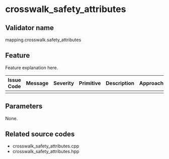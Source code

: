 # crosswalk_safety_attributes

## Validator name

mapping.crosswalk.safety_attributes

## Feature

Feature explanation here.

| Issue Code | Message | Severity | Primitive | Description | Approach |
| ---------- | ------- | -------- | --------- | ----------- | -------- |
|            |         |          |           |             |          |

## Parameters

None.

## Related source codes

- crosswalk_safety_attributes.cpp
- crosswalk_safety_attributes.hpp
